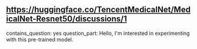 ## https://huggingface.co/TencentMedicalNet/MedicalNet-Resnet50/discussions/1

contains_question: yes
question_part: Hello, I'm interested in experimenting with this pre-trained model.